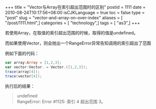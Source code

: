 +++
title = "Vector与Array在索引超出范围时的区别"
postid = 1111
date = 2010-08-24T10:17:56+08:00
isCJKLanguage = true
toc = false
type = "post"
slug = "vector-and-array-on-over-index"
aliases = [ "/post/1111.html",]
categories = [ "technology",]
tags = [ "as3",]
+++


若使用Array，在取值的索引超出范围的时候，取得的值是undefined。

而如果使用Vector，则会抛出一个RangeError异常告知调用的索引超出了范围

例如下面的代码：

``` actionscript
var array:Array = [1,2,3];
var vector:Vector. = Vector.([1,2,3]);
trace(array[4]);
trace(vector[4]);
```

执行后的结果：

> undefined  
> RangeError: Error #1125: 索引 4 超出范围 3。

